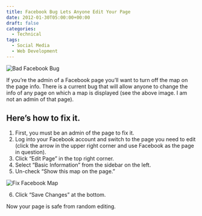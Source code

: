 ```yaml
---
title: Facebook Bug Lets Anyone Edit Your Page
date: 2012-01-30T05:00:00+00:00
draft: false
categories:
  - Technical
tags:
  - Social Media
  - Web Development
---
```


![Bad Facebook Bug](/images/2012/01/Bad-Facebook-bug-350x245-1.png "A Facebook Bug could give others the opportunity to edit your page.")

If you’re the admin of a Facebook page you’ll want to turn off the map on the page info. There is a current bug that will allow anyone to change the info of any page on which a map is displayed (see the above image. I am not an admin of that page).

## Here’s how to fix it.

1.  First, you must be an admin of the page to fix it.
2.  Log into your Facebook account and switch to the page you need to edit (click the arrow in the upper right corner and use Facebook as the page in question).
3.  Click “Edit Page” in the top right corner.
4.  Select “Basic Information” from the sidebar on the left.
5.  Un-check “Show this map on the page.”

![Fix Facebook Map](/images/2012/01/Fix-FB-map-225x158-1.png "Uncheck “Show this map on the page” to secure your page’s data.")

6.  Click “Save Changes” at the bottom.

Now your page is safe from random editing.